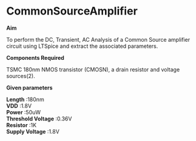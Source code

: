 # CommonSourceAmplifier

**Aim**
<p>To perform the DC, Transient, AC Analysis of a Common Source amplifier circuit using LTSpice and extract the associated parameters.</p>

**Components Required**
<p>TSMC 180nm NMOS transistor (CMOSN), a drain resistor and voltage sources(2).</p>

**Given parameters**

**Length** :180nm<br>
**VDD** :1.8V<br>
**Power** :50uW<br>
**Threshold Voltage** :0.36V<br>
**Resistor** :1K<br>
**Supply Voltage** :1.8V<br>



